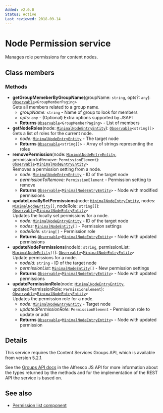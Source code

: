```yaml
---
Added: v2.0.0
Status: Active
Last reviewed: 2018-09-14
---
```


# Node Permission service

Manages role permissions for content nodes.

## Class members

### Methods

-   **getGroupMemeberByGroupName**(groupName: `string`, opts?: `any`): [`Observable`](http://reactivex.io/documentation/observable.html)`<GroupMemberPaging>`<br/>
    Gets all members related to a group name.
    -   _groupName:_ `string`  - Name of group to look for members
    -   _opts:_ `any`  - (Optional) Extra options supported by JSAPI
    -   **Returns** [`Observable`](http://reactivex.io/documentation/observable.html)`<GroupMemberPaging>` - List of members
-   **getNodeRoles**(node: [`MinimalNodeEntryEntity`](../content-services/document-library.model.md)): [`Observable`](http://reactivex.io/documentation/observable.html)`<string[]>`<br/>
    Gets a list of roles for the current node.
    -   _node:_ [`MinimalNodeEntryEntity`](../content-services/document-library.model.md)  - The target node
    -   **Returns** [`Observable`](http://reactivex.io/documentation/observable.html)`<string[]>` - Array of strings representing the roles
-   **removePermission**(node: [`MinimalNodeEntryEntity`](../content-services/document-library.model.md), permissionToRemove: `PermissionElement`): [`Observable`](http://reactivex.io/documentation/observable.html)`<`[`MinimalNodeEntryEntity`](../content-services/document-library.model.md)`>`<br/>
    Removes a permission setting from a node.
    -   _node:_ [`MinimalNodeEntryEntity`](../content-services/document-library.model.md)  - ID of the target node
    -   _permissionToRemove:_ `PermissionElement`  - Permission setting to remove
    -   **Returns** [`Observable`](http://reactivex.io/documentation/observable.html)`<`[`MinimalNodeEntryEntity`](../content-services/document-library.model.md)`>` - Node with modified permissions
-   **updateLocallySetPermissions**(node: [`MinimalNodeEntryEntity`](../content-services/document-library.model.md), nodes: [`MinimalNodeEntity`](../content-services/document-library.model.md)`[]`, nodeRole: `string[]`): [`Observable`](http://reactivex.io/documentation/observable.html)`<`[`MinimalNodeEntryEntity`](../content-services/document-library.model.md)`>`<br/>
    Updates the locally set permissions for a node.
    -   _node:_ [`MinimalNodeEntryEntity`](../content-services/document-library.model.md)  - ID of the target node
    -   _nodes:_ [`MinimalNodeEntity`](../content-services/document-library.model.md)`[]`  - Permission settings
    -   _nodeRole:_ `string[]`  - Permission role
    -   **Returns** [`Observable`](http://reactivex.io/documentation/observable.html)`<`[`MinimalNodeEntryEntity`](../content-services/document-library.model.md)`>` - Node with updated permissions
-   **updateNodePermissions**(nodeId: `string`, permissionList: [`MinimalNodeEntity`](../content-services/document-library.model.md)`[]`): [`Observable`](http://reactivex.io/documentation/observable.html)`<`[`MinimalNodeEntryEntity`](../content-services/document-library.model.md)`>`<br/>
    Update permissions for a node.
    -   _nodeId:_ `string`  - ID of the target node
    -   _permissionList:_ [`MinimalNodeEntity`](../content-services/document-library.model.md)`[]`  - New permission settings
    -   **Returns** [`Observable`](http://reactivex.io/documentation/observable.html)`<`[`MinimalNodeEntryEntity`](../content-services/document-library.model.md)`>` - Node with updated permissions
-   **updatePermissionRole**(node: [`MinimalNodeEntryEntity`](../content-services/document-library.model.md), updatedPermissionRole: `PermissionElement`): [`Observable`](http://reactivex.io/documentation/observable.html)`<`[`MinimalNodeEntryEntity`](../content-services/document-library.model.md)`>`<br/>
    Updates the permission role for a node.
    -   _node:_ [`MinimalNodeEntryEntity`](../content-services/document-library.model.md)  - Target node
    -   _updatedPermissionRole:_ `PermissionElement`  - Permission role to update or add
    -   **Returns** [`Observable`](http://reactivex.io/documentation/observable.html)`<`[`MinimalNodeEntryEntity`](../content-services/document-library.model.md)`>` - Node with updated permission

## Details

This service requires the Content Services Groups API, which is available from version 5.2.1.

See the
[Groups API docs](https://github.com/Alfresco/alfresco-js-api/blob/master/src/alfresco-core-rest-api/docs/GroupssApi.md)
in the Alfresco JS API for more information about the types returned by
the methods and for the implementation of the REST API the service is
based on.

## See also

-   [Permission list component](permission-list.component.md)
